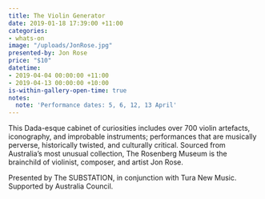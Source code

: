 ```yaml
---
title: The Violin Generator
date: 2019-01-18 17:39:00 +11:00
categories:
- whats-on
image: "/uploads/JonRose.jpg"
presented-by: Jon Rose
price: "$10"
datetime:
- 2019-04-04 00:00:00 +11:00
- 2019-04-13 00:00:00 +10:00
is-within-gallery-open-time: true
notes:
  note: 'Performance dates: 5, 6, 12, 13 April'
---
```


This Dada-esque cabinet of curiosities includes over 700 violin artefacts, iconography, and improbable instruments; performances that are musically perverse, historically twisted, and culturally critical. Sourced from Australia’s most unusual collection, The Rosenberg Museum is the brainchild of violinist, composer, and artist Jon Rose. 

Presented by The SUBSTATION, in conjunction with Tura New Music. Supported by Australia Council.